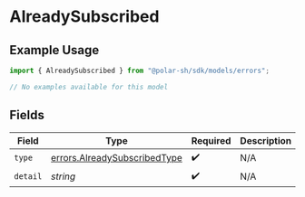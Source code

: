 # AlreadySubscribed

## Example Usage

```typescript
import { AlreadySubscribed } from "@polar-sh/sdk/models/errors";

// No examples available for this model
```

## Fields

| Field                                                                        | Type                                                                         | Required                                                                     | Description                                                                  |
| ---------------------------------------------------------------------------- | ---------------------------------------------------------------------------- | ---------------------------------------------------------------------------- | ---------------------------------------------------------------------------- |
| `type`                                                                       | [errors.AlreadySubscribedType](../../models/errors/alreadysubscribedtype.md) | :heavy_check_mark:                                                           | N/A                                                                          |
| `detail`                                                                     | *string*                                                                     | :heavy_check_mark:                                                           | N/A                                                                          |